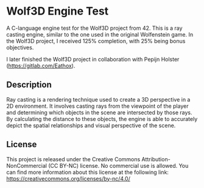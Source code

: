 # Wolf3D Engine Test

A C-language engine test for the Wolf3D project from 42. This is a ray casting engine, similar to the one used in the original Wolfenstein game. In the Wolf3D project, I received 125% completion, with 25% being bonus objectives.

I later finished the Wolf3D project in collaboration with Pepijn Holster (https://gitlab.com/Eathox).

## Description

Ray casting is a rendering technique used to create a 3D perspective in a 2D environment. It involves casting rays from the viewpoint of the player and determining which objects in the scene are intersected by those rays. By calculating the distance to these objects, the engine is able to accurately depict the spatial relationships and visual perspective of the scene.

## License

This project is released under the Creative Commons Attribution-NonCommercial (CC BY-NC) license. No commercial use is allowed. You can find more information about this license at the following link: https://creativecommons.org/licenses/by-nc/4.0/
